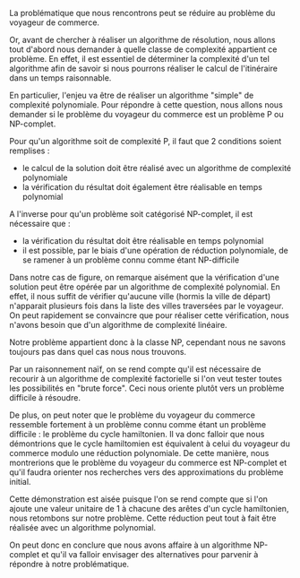 La problématique que nous rencontrons peut se réduire au problème du voyageur de commerce.

Or, avant de chercher à réaliser un algorithme de résolution, nous allons tout d'abord nous demander à quelle classe de complexité appartient ce problème. En effet, il est essentiel de déterminer la complexité d'un tel algorithme afin de savoir si nous pourrons réaliser le calcul de l'itinéraire dans un temps raisonnable. 

En particulier, l'enjeu va être de réaliser un algorithme "simple" de complexité polynomiale. Pour répondre à cette question, nous allons nous demander si le problème du voyageur du commerce est un problème P ou NP-complet. 

Pour qu'un algorithme soit de complexité P, il faut que 2 conditions soient remplises : 
- le calcul de la solution doit être réalisé avec un algorithme de complexité polynomiale
- la vérification du résultat doit également être réalisable en temps polynomial

A l'inverse pour qu'un problème soit catégorisé NP-complet, il est nécessaire que :
- la vérification du résultat doit être réalisable en temps polynomial
- il est possible, par le biais d'une opération de réduction polynomiale, de se ramener à un problème connu comme étant NP-difficile

Dans notre cas de figure, on remarque aisément que la vérification d'une solution peut être opérée par un algorithme de complexité polynomial. En effet, il nous suffit de vérifier qu'aucune ville (hormis la ville de départ) n'apparait plusieurs fois dans la liste des villes traversées par le voyageur. On peut rapidement se convaincre que pour réaliser cette vérification, nous n'avons besoin que d'un algorithme de complexité linéaire.

Notre problème appartient donc à la classe NP, cependant nous ne savons toujours pas dans quel cas nous nous trouvons. 

Par un raisonnement naïf, on se rend compte qu'il est nécessaire de recourir à un algorithme de complexité factorielle si l'on veut tester toutes les possibilités en "brute force". Ceci nous oriente plutôt vers un problème difficile à résoudre.

De plus, on peut noter que le problème du voyageur du commerce ressemble fortement à un problème connu comme étant un problème difficile : le problème du cycle hamiltonien. Il va donc falloir que nous démontrions que le cycle hamiltomien est équivalent à celui du voyageur du commerce modulo une réduction polynomiale. De cette manière, nous montrerions que le problème du voyageur du commerce est NP-complet et qu'il faudra orienter nos recherches vers des approximations du problème initial. 

Cette démonstration est aisée puisque l'on se rend compte que si l'on ajoute une valeur unitaire de 1 à chacune des arêtes d'un cycle hamiltonien, nous retombons sur notre problème. Cette réduction peut tout à fait être réalisée avec un algorithme polynomial.

On peut donc en conclure que nous avons affaire à un algorithme NP-complet et qu'il va falloir envisager des alternatives pour parvenir à répondre à notre problématique.